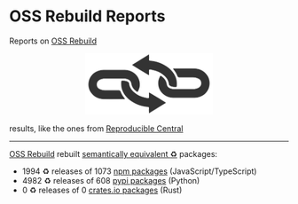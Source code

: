 OSS Rebuild Reports
===================

Reports on [OSS Rebuild](https://github.com/google/oss-rebuild)

<div align="center"><a href="https://github.com/google/oss-rebuild"">
  <picture>
    <source media="(prefers-color-scheme: dark)" srcset="https://raw.githubusercontent.com/google/oss-rebuild/main/site/logo-light.svg">
    <source media="(prefers-color-scheme: light)" srcset="https://raw.githubusercontent.com/google/oss-rebuild/main/site/logo-dark.svg">
    <img alt="OSS Rebuild logo" src="https://raw.githubusercontent.com/google/oss-rebuild/main/site/logo-dark.svg" height="110" width="230">
  </picture>
</a></div>

results, like the ones from [Reproducible Central](../reproducible-central/)

--------------------------------------------------------------------------------------------------------------------------

[OSS Rebuild](https://github.com/google/oss-rebuild) rebuilt [semantically equivalent :recycle:](https://github.com/jvm-repo-rebuild/reproducible-central/blob/master/doc/stabilize.md) packages:
<!-- BEGIN GENERATED SUMMARY -->
- 1994 :recycle: releases of 1073 [npm packages](npm.md) (JavaScript/TypeScript)
- 4982 :recycle: releases of 608 [pypi packages](pypi.md) (Python)
- 0 :recycle: releases of 0 [crates.io packages](crates.io.md) (Rust)
<!-- END GENERATED SUMMARY -->
